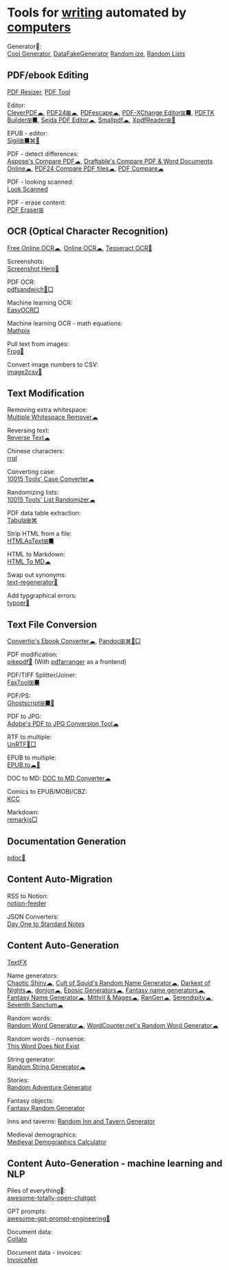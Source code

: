 
# Tools for [writing](https://adequate.life/writing/) automated by [computers](https://trendless.tech/fast/)

Generator💩:  
[Cool Generator](https://www.coolgenerator.com/),
[DataFakeGenerator](https://datafakegenerator.com/)
[Random ize](https://random-ize.com/),
[Random Lists](https://www.randomlists.com/)

## PDF/ebook Editing

[PDF Resizer](https://pdfresizer.com/),
[PDF Tool](https://www.pdftool.org/)

Editor:  
[CleverPDF☁](https://www.cleverpdf.com/),
[PDF24⊞☁](https://en.pdf24.org/),
[PDFescape☁](https://www.pdfescape.com/windows/),
[PDF-XChange Editor⊞■](https://pdf-xchange.eu/pdf-xchange-editor/index.htm),
[PDFTK Builder⊞■](http://www.angusj.com/pdftkb/),
[Sejda PDF Editor☁](https://www.sejda.com/pdf-editor),
[Smallpdf☁](https://smallpdf.com/),
[XpdfReader⊞🐧](https://www.xpdfreader.com/)

EPUB - editor:  
[Sigil⊞■⌘🐧](https://sigil-ebook.com/)

PDF - detect differences:  
[Aspose's Compare PDF☁](https://products.aspose.app/pdf/comparison),
[Draftable's Compare PDF & Word Documents Online☁](https://draftable.com/compare),
[PDF24 Compare PDF files☁](https://tools.pdf24.org/en/compare-pdf),
[PDF Compare☁](https://copyleaks.com/text-compare/compare-pdf-files)

PDF - looking scanned:  
[Look Scanned](https://lookscanned.io/)

PDF - erase content:  
[PDF Eraser⊞](https://www.pdferaser.net/)

## OCR (Optical Character Recognition)

[Free Online OCR☁](https://www.newocr.com/),
[Online OCR☁](https://www.onlineocr.net/),
[Tesseract OCR🐧](https://tesseract-ocr.github.io/)

Screenshots:  
[Screenshot Hero🍎](https://asadmemon.com/projects/screenshothero/)

PDF OCR:  
[pdfsandwich🐧□](http://www.tobias-elze.de/pdfsandwich/)

Machine learning OCR:  
[EasyOCR□](https://github.com/JaidedAI/EasyOCR)

Machine learning OCR - math equations:  
[Mathpix](https://mathpix.com/)

Pull text from images:  
[Frog🐧](https://flathub.org/apps/com.github.tenderowl.frog)

Convert image numbers to CSV:  
[image2csv🐍](https://github.com/artperrin/image2csv)

## Text Modification

Removing extra whitespace:  
[Multiple Whitespace Remover☁](https://10015.io/tools/multiple-whitespace-remover)

Reversing text:  
[Reverse Text☁](https://commentpicker.com/reverse-text.php)

Chinese characters:  
[rrpl](https://github.com/LingDong-/rrpl)

Converting case:  
[10015 Tools' Case Converter☁](https://10015.io/tools/case-converter)

Randomizing lists:  
[10015 Tools' List Randomizer☁](https://10015.io/tools/list-randomizer)

PDF data table extraction:  
[Tabula⊞⌘](https://tabula.technology/)

Strip HTML from a file:  
[HTMLAsText⊞■](https://www.nirsoft.net/utils/htmlastext.html)

HTML to Markdown:  
[HTML To MD☁](https://htmltomd.com/)

Swap out synonyms:  
[text-regenerator🐍](https://github.com/jddunn/text-regenerator)

Add typgraphical errors:  
[typoer🐍](https://github.com/georgetian3/typoer)

## Text File Conversion

[Convertio's Ebook Converter☁](https://convertio.co/ebook-converter/),
[Pandoc⊞⌘🐧□](https://pandoc.org/)

PDF modification:  
[pikepdf🐍](https://github.com/pikepdf/pikepdf) (With [pdfarranger](https://github.com/pdfarranger/pdfarranger)
 as a frontend)

PDF/TIFF Splitter/Joiner:  
[FaxTool⊞■](https://sector-seven.com/software/faxtool)

PDF/PS:  
[Ghostscript⊞■🐧](https://www.ghostscript.com/)

PDF to JPG:  
[Adobe's PDF to JPG Conversion Tool☁](https://www.adobe.com/acrobat/online/pdf-to-jpg.html)

RTF to multiple:  
[UnRTF🐧□](https://www.gnu.org/software/unrtf/)

EPUB to multiple:  
[EPUB.to☁🔌](https://epub.to/)

DOC to MD:
[DOC to MD Converter☁](https://word2md.com/)

Comics to EPUB/MOBI/CBZ:  
[KCC](https://github.com/ciromattia/kcc)

Markdown:  
[remarkjs□](https://github.com/remarkjs/remark)

## Documentation Generation

[pdoc🐍](https://pdoc.dev/)

## Content Auto-Migration

RSS to Notion:  
[notion-feeder](https://github.com/ravgeetdhillon/notion-feeder)

JSON Converters:  
[Day One to Standard Notes](https://github.com/ArneTR/standardnotes_day_one_importer)

## Content Auto-Generation

[TextFX](https://textfx.withgoogle.com/)

Name generators:  
[Chaotic Shiny☁](https://www.chaoticshiny.com/),
[Cult of Squid's Random Name Generator☁](https://squid.org/rpg-random-generator),
[Darkest of Nights☁](https://www.darkestofnights.com/gens.php),
[donjon☁](https://donjon.bin.sh/),
[Eposic Generators☁](https://www.trollmystic.com/pub/category/generators/),
[Fantasy name generators☁](https://www.fantasynamegenerators.com/),
[Fantasy Name Generator☁](https://donjon.bin.sh/fantasy/name/),
[Mithril & Mages☁](https://www.mithrilandmages.com/),
[RanGen☁](https://www.rangen.co.uk/),
[Serendipity☁](https://nine.frenchboys.net/),
[Seventh Sanctum☁](https://www.seventhsanctum.com/)

Random words:  
[Random Word Generator☁](https://commentpicker.com/random-word-generator.php),
[WordCounter.net's Random Word Generator☁](https://wordcounter.net/random-word-generator)

Random words - nonsense:  
[This Word Does Not Exist](https://www.thisworddoesnotexist.com/)

String generator:  
[Random String Generator☁](https://commentpicker.com/string-generator.php)

Stories:  
[Random Adventure Generator](https://donjon.bin.sh/fantasy/adventure/)

Fantasy objects:  
[Fantasy Random Generator](https://donjon.bin.sh/fantasy/random/)

Inns and taverns:
[Random Inn and Tavern Generator](https://donjon.bin.sh/fantasy/inn/)

Medieval demographics:  
[Medieval Demographics Calculator](https://donjon.bin.sh/fantasy/demographics/)

## Content Auto-Generation - machine learning and NLP

Piles of everything💩:  
[awesome-totally-open-chatgpt](https://github.com/nichtdax/awesome-totally-open-chatgpt)

GPT prompts:  
[awesome-gpt-prompt-engineering💩](https://github.com/snwfdhmp/awesome-gpt-prompt-engineering)

Document data:  
[Collato](https://collato.com/)

Document data - invoices:  
[InvoiceNet](https://github.com/naiveHobo/InvoiceNet)
